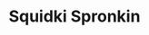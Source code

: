 ---
slug: squidki-spronkin
title: Squidki Spronkin
description: "Squidki Spronkin is an exciting online game. Play for free directly in your browser!"
icon: /images/new_mods/Sprunki Spronkin.png
url: https://wowtbc.net/sprunkin/spronkin/index.html
previewImage: /images/new_mods/Sprunki Spronkin.png
type: new mods

# SEO配置
seo:
  title: "Squidki Spronkin - Play Free Online Game | Fun Browser Games"
  description: "Squidki Spronkin - Play this fun online game for free in your browser. No download required!"
  ogImage: "/images/new_mods/Sprunki Spronkin.png"
  keywords: "squidki-spronkin, online game, browser game, free game, new mods game, play online"

videoUrls:
  - https://www.youtube.com/embed/example1
  - https://www.youtube.com/embed/example2

whyPlay:
  title: "Why Play Squidki Spronkin?"
  items:
    - "Immersive Gameplay: Squidki Spronkin offers an engaging and immersive gaming experience that will keep you entertained for hours"
    - "Challenging Levels: Test your skills with increasingly difficult challenges and obstacles"
    - "Beautiful Graphics: Enjoy stunning visuals and smooth animations that bring the game world to life"
    - "Regular Updates: New content and features are added regularly to keep the game fresh and exciting"
    - "Free to Play: Experience all the fun without spending a penny"
    - "Community Features: Connect with other players, share strategies, and compete for high scores"
    - "Cross-Platform: Play on any device with a web browser, no downloads required"

features:
  title: "Key Features of Squidki Spronkin"
  image: "/images/new_mods/Sprunki Spronkin.png"
  items:
    - "Intuitive Controls: Easy to learn controls make Squidki Spronkin accessible for players of all skill levels"
    - "Multiple Game Modes: Enjoy various gameplay options that provide different challenges and experiences"
    - "Character Customization: Personalize your gaming experience with unique characters and items"
    - "Achievement System: Complete special tasks to earn rewards and recognition"
    - "Leaderboards: Compete with players worldwide and see who can achieve the highest scores"

characteristics:
  title: "Game Characteristics"
  image: "/images/new_mods/Sprunki Spronkin.png"
  items:
    - "Genre: New mods game with elements of strategy and skill"
    - "Difficulty: Suitable for both casual gamers and those seeking a challenge"
    - "Play Time: Quick sessions or extended gameplay, depending on your preference"
    - "Art Style: Vibrant and engaging visuals that enhance the gaming experience"
    - "Sound Design: Immersive audio that complements the gameplay perfectly"

info: "Squidki Spronkin is an exciting online game that offers players a unique and engaging gaming experience. With its intuitive controls, stunning visuals, and challenging gameplay, Squidki Spronkin provides hours of entertainment for players of all ages and skill levels. Whether you're looking for a quick gaming session during a break or an extended play session, Squidki Spronkin delivers an immersive experience that will keep you coming back for more. The game features multiple levels of increasing difficulty, ensuring that players are constantly challenged as they progress. With regular updates adding new content and features, Squidki Spronkin remains fresh and exciting, providing endless entertainment options for its growing community of players."

howToPlayIntro: "Welcome to Squidki Spronkin! This guide will walk you through the basics and help you master the game. Whether you're a beginner or looking to improve your skills, these tips and instructions will enhance your gaming experience."

howToPlaySteps:
  - title: "Getting Started"
    description: "Begin your Squidki Spronkin adventure by familiarizing yourself with the controls. Use your keyboard or mouse to navigate through the game interface. The tutorial will guide you through the basic mechanics and help you understand the objectives."
  - title: "Understanding the Objectives"
    description: "In Squidki Spronkin, your main goal is to progress through levels by completing specific objectives. Each level presents unique challenges that require different strategies and approaches."
  - title: "Mastering the Controls"
    description: "Practice using the controls to improve your precision and reaction time. Squidki Spronkin requires quick reflexes and strategic thinking to overcome obstacles and defeat opponents."
  - title: "Utilizing Power-ups"
    description: "Collect power-ups throughout the game to enhance your abilities and overcome difficult challenges. Each power-up offers unique advantages that can be crucial for success."
  - title: "Developing Strategies"
    description: "As you progress in Squidki Spronkin, develop effective strategies for different scenarios. Analyze patterns, anticipate challenges, and adapt your approach to maximize your performance."

faq:
  title: "Frequently Asked Questions about Squidki Spronkin"
  items:
    - question: "Is Squidki Spronkin free to play?"
      answer: "Yes, Squidki Spronkin is completely free to play directly in your web browser. No downloads or purchases are required to enjoy the full game experience."
    - question: "Can I play Squidki Spronkin on mobile devices?"
      answer: "Yes, Squidki Spronkin is optimized for both desktop and mobile play. You can enjoy the game on any device with a web browser and internet connection."
    - question: "Are there any in-game purchases?"
      answer: "While Squidki Spronkin is free to play, there may be optional in-game purchases available for cosmetic items or additional features that don't affect core gameplay."
    - question: "How often is Squidki Spronkin updated?"
      answer: "The developers regularly update Squidki Spronkin with new content, features, and improvements based on player feedback and game performance."
    - question: "Can I play Squidki Spronkin offline?"
      answer: "Currently, Squidki Spronkin requires an internet connection to play as it's a browser-based online game."
    - question: "Is Squidki Spronkin suitable for children?"
      answer: "Yes, Squidki Spronkin is designed to be family-friendly and suitable for players of all ages."
    - question: "How do I report bugs or issues?"
      answer: "If you encounter any problems while playing Squidki Spronkin, you can report them through the game's support page or contact the developers directly through their website."
    - question: "Still Have Questions?"
      answer: "If you have additional questions about Squidki Spronkin that aren't covered in this FAQ, please visit our support center or contact our customer service team for assistance."
---